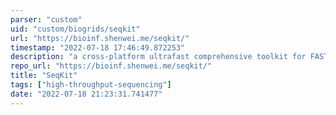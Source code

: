 ```yaml
---
parser: "custom"
uid: "custom/biogrids/seqkit"
url: "https://bioinf.shenwei.me/seqkit/"
timestamp: "2022-07-18 17:46:49.872253"
description: "a cross-platform ultrafast comprehensive toolkit for FASTA/Q processing."
repo_url: "https://bioinf.shenwei.me/seqkit/"
title: "SeqKit"
tags: ["high-throughput-sequencing"]
date: "2022-07-18 21:23:31.741477"
---
```

